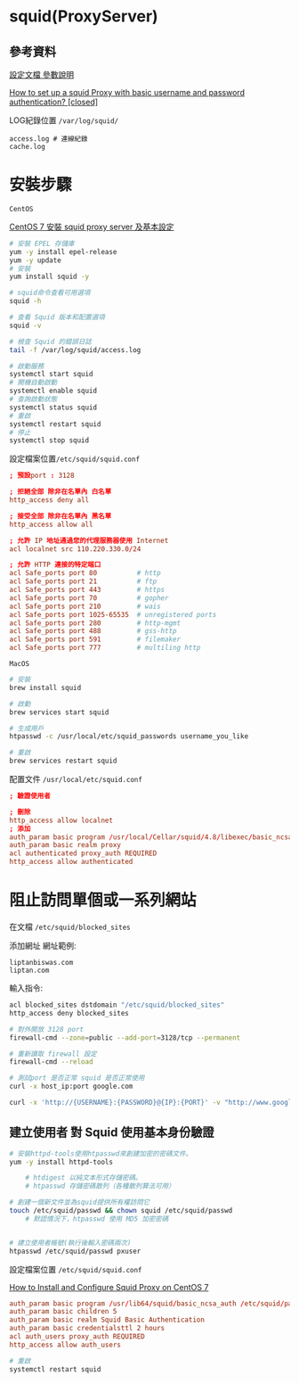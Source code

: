# squid(ProxyServer)

## 參考資料

[設定文檔 參數說明](http://www.squid-cache.org/Doc/config/)

[How to set up a squid Proxy with basic username and password authentication? [closed]](https://stackoverflow.com/questions/3297196/how-to-set-up-a-squid-proxy-with-basic-username-and-password-authentication)

LOG紀錄位置 `/var/log/squid/`

```
access.log # 連線紀錄
cache.log
```

# 安裝步驟

`CentOS`

[CentOS 7 安裝 squid proxy server 及基本設定](https://blog.pmail.idv.tw/?p=13663)

```bash
# 安裝 EPEL 存儲庫
yum -y install epel-release
yum -y update
# 安裝
yum install squid -y

# squid命令查看可用選項
squid -h

# 查看 Squid 版本和配置選項
squid -v

# 檢查 Squid 的錯誤日誌
tail -f /var/log/squid/access.log

# 啟動服務
systemctl start squid
# 開機自動啟動
systemctl enable squid
# 查詢啟動狀態
systemctl status squid
# 重啟
systemctl restart squid
# 停止
systemctl stop squid
```

設定檔案位置`/etc/squid/squid.conf`

```conf
; 預設port : 3128

; 拒絕全部 除非在名單內 白名單
http_access deny all

; 接受全部 除非在名單內 黑名單
http_access allow all

; 允許 IP 地址通過您的代理服務器使用 Internet
acl localnet src 110.220.330.0/24

; 允許 HTTP 連接的特定端口
acl Safe_ports port 80          # http
acl Safe_ports port 21          # ftp
acl Safe_ports port 443         # https
acl Safe_ports port 70          # gopher
acl Safe_ports port 210         # wais
acl Safe_ports port 1025-65535  # unregistered ports
acl Safe_ports port 280         # http-mgmt
acl Safe_ports port 488         # gss-http
acl Safe_ports port 591         # filemaker
acl Safe_ports port 777         # multiling http
```

`MacOS`

```bash
# 安裝
brew install squid

# 啟動
brew services start squid

# 生成用戶
htpasswd -c /usr/local/etc/squid_passwords username_you_like

# 重啟
brew services restart squid
```
配置文件 `/usr/local/etc/squid.conf`


```conf
; 驗證使用者

; 刪除
http_access allow localnet
; 添加
auth_param basic program /usr/local/Cellar/squid/4.8/libexec/basic_ncsa_auth /usr/local/etc/squid_passwords
auth_param basic realm proxy
acl authenticated proxy_auth REQUIRED
http_access allow authenticated
```

# 阻止訪問單個或一系列網站

在文檔 `/etc/squid/blocked_sites`

添加網址 網址範例:

```
liptanbiswas.com
liptan.com
```

輸入指令:

```bash
acl blocked_sites dstdomain "/etc/squid/blocked_sites"
http_access deny blocked_sites
```


```bash
# 對外開放 3128 port
firewall-cmd --zone=public --add-port=3128/tcp --permanent

# 重新讀取 firewall 設定
firewall-cmd --reload

# 測試port 是否正常 squid 是否正常使用
curl -x host_ip:port google.com

curl -x 'http://{USERNAME}:{PASSWORD}@{IP}:{PORT}' -v "http://www.google.com/"
```

## 建立使用者 對 Squid 使用基本身份驗證

```bash
# 安裝httpd-tools使用htpasswd來創建加密的密碼文件。
yum -y install httpd-tools

    # htdigest 以純文本形式存儲密碼。
    # htpasswd 存儲密碼散列（各種散列算法可用）

# 創建一個新文件並為squid提供所有權訪問它
touch /etc/squid/passwd && chown squid /etc/squid/passwd
    # 默認情況下，htpasswd 使用 MD5 加密密碼


# 建立使用者帳號(執行後輸入密碼兩次)
htpasswd /etc/squid/passwd pxuser
```

設定檔案位置 `/etc/squid/squid.conf`

[How to Install and Configure Squid Proxy on CentOS 7](https://hostpresto.com/community/tutorials/how-to-install-and-configure-squid-proxy-on-centos-7/)

```conf
auth_param basic program /usr/lib64/squid/basic_ncsa_auth /etc/squid/passwd
auth_param basic children 5
auth_param basic realm Squid Basic Authentication
auth_param basic credentialsttl 2 hours
acl auth_users proxy_auth REQUIRED
http_access allow auth_users
```

```bash
# 重啟
systemctl restart squid
```